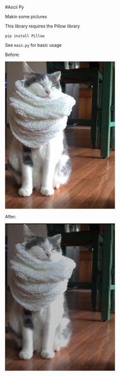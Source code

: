 #Ascii Py

Makin some pictures

This library requires the Pillow library

`pip install Pillow`

See `main.py` for basic usage

Before:

![](https://raw.githubusercontent.com/ProfOak/ascii_py/master/Media/before.jpg)

After:

![](https://raw.githubusercontent.com/ProfOak/ascii_py/master/Media/after.jpg)

